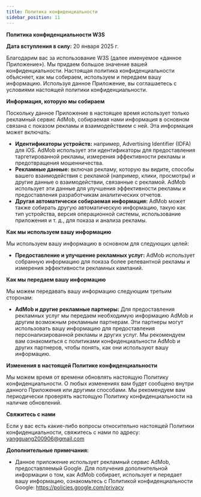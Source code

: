 ```yaml
---
title: Политика конфиденциальности
sidebar_position: 11
---
```


**Политика конфиденциальности W3S**

**Дата вступления в силу:** 20 января 2025 г.

Благодарим вас за использование W3S (далее именуемое «данное Приложение»). Мы придаем большое значение вашей конфиденциальности. Настоящая политика конфиденциальности объясняет, как мы собираем, используем и передаем вашу информацию. Используя данное Приложение, вы соглашаетесь с условиями настоящей политики конфиденциальности.

**Информация, которую мы собираем**

Поскольку данное Приложение в настоящее время использует только рекламный сервис AdMob, собираемая нами информация в основном связана с показом рекламы и взаимодействием с ней. Эта информация может включать:

- **Идентификаторы устройств:** например, Advertising Identifier (IDFA) для iOS. AdMob использует эти идентификаторы для предоставления таргетированной рекламы, измерения эффективности рекламы и предотвращения мошенничества.
- **Рекламные данные:** включая рекламу, которую вы видите, способы вашего взаимодействия с рекламой (например, клики, просмотры) и другие данные о взаимодействии, связанные с рекламой. AdMob использует эти данные для улучшения эффективности рекламы и предоставления разработчикам аналитических отчетов.
- **Другая автоматически собираемая информация:** AdMob может также собирать другую автоматическую информацию, такую как тип устройства, версия операционной системы, использование приложения и т. д., для показа и анализа рекламы.

**Как мы используем вашу информацию**

Мы используем вашу информацию в основном для следующих целей:

- **Предоставление и улучшение рекламных услуг:** AdMob использует собранную информацию для показа более релевантной рекламы и измерения эффективности рекламных кампаний.

**Как мы передаем вашу информацию**

Мы можем передавать вашу информацию следующим третьим сторонам:

- **AdMob и другие рекламные партнеры:** Для предоставления рекламных услуг мы передаем необходимую информацию AdMob и другим возможным рекламным партнерам. Эти партнеры могут использовать вашу информацию для предоставления персонализированной рекламы и других услуг. Мы рекомендуем вам ознакомиться с политиками конфиденциальности AdMob и других партнеров, чтобы понять, как они используют вашу информацию.

**Изменения в настоящей Политике конфиденциальности**

Мы можем время от времени обновлять настоящую Политику конфиденциальности. О любых изменениях вам будет сообщено внутри данного Приложения или другими способами. Мы рекомендуем вам периодически проверять настоящую Политику конфиденциальности на наличие обновлений.

**Свяжитесь с нами**

Если у вас есть какие-либо вопросы относительно настоящей Политики конфиденциальности, свяжитесь с нами по адресу: yangguang200906@gmail.com

**Дополнительные примечания:**

- Данное приложение использует рекламный сервис AdMob, предоставляемый Google. Для получения дополнительной информации о том, как AdMob собирает, использует и передает вашу информацию, ознакомьтесь с Политикой конфиденциальности Google: https://policies.google.com/privacy
